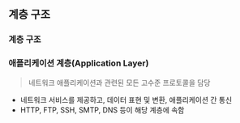 ## 계층 구조

### 계층 구조


### 애플리케이션 계층(Application Layer)
> 네트워크 애플리케이션과 관련된 모든 고수준 프로토콜을 담당
- 네트워크 서비스를 제공하고, 데이터 표현 및 변환, 애플리케이션 간 통신
- HTTP, FTP, SSH, SMTP, DNS 등이 해당 계층에 속함

